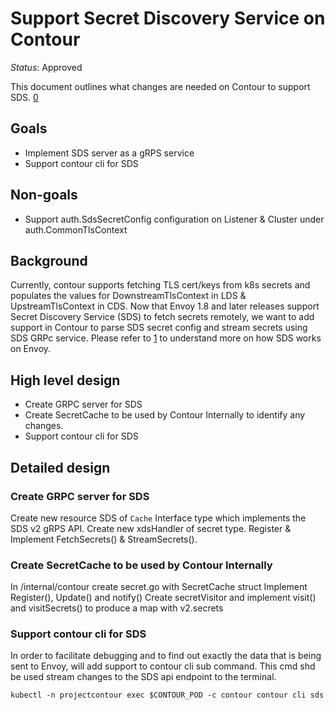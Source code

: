 # Support Secret Discovery Service on Contour

_Status_: Approved

This document outlines what changes are needed on Contour to support SDS. [0]

## Goals

- Implement SDS server as a gRPS service
- Support contour cli for SDS

## Non-goals

- Support auth.SdsSecretConfig configuration on Listener & Cluster under auth.CommonTlsContext

## Background

Currently, contour supports fetching TLS cert/keys from k8s secrets and populates the values for DownstreamTlsContext in LDS & UpstreamTlsContext in CDS.
Now that Envoy 1.8 and later releases support Secret Discovery Service (SDS) to fetch secrets remotely, we want to add support in Contour to parse SDS secret config and stream secrets using SDS GRPc service.
Please refer to [1] to understand more on how SDS works on Envoy.

## High level design

- Create GRPC server for SDS
- Create SecretCache to be used by Contour Internally to identify any changes.
- Support contour cli for SDS

## Detailed design

### Create GRPC server for SDS

Create new resource SDS of `Cache` Interface type which implements the SDS v2 gRPS API.
Create new xdsHandler of secret type. Register & Implement FetchSecrets() & StreamSecrets().

### Create SecretCache to be used by Contour Internally
In /internal/contour create secret.go with SecretCache struct
Implement Register(), Update() and notify()
Create secretVisitor and implement visit() and visitSecrets() to produce a map with v2.secrets

### Support contour cli for SDS

In order to facilitate debugging and to find out exactly the data that is being sent to Envoy,
will add support to contour cli sub command. This cmd shd be used stream changes to the SDS api endpoint
to the terminal.

`kubectl -n projectcontour exec $CONTOUR_POD -c contour contour cli sds`


[0]: https://github.com/projectcontour/contour/issues/898
[1]: https://www.envoyproxy.io/docs/envoy/v1.9.0/configuration/secret
[2]: https://www.envoyproxy.io/docs/envoy/v1.9.0/api-v2/api/v2/auth/cert.proto#auth-sdssecretconfig


